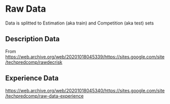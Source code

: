 # Raw Data
Data is splitted to Estimation (aka train) and Competition (aka test) sets 
## Description Data
From https://web.archive.org/web/20201018045339/https://sites.google.com/site/techpredcomp/rawdecrisk
## Experience Data
https://web.archive.org/web/20201018045340/https://sites.google.com/site/techpredcomp/raw-data-experience
